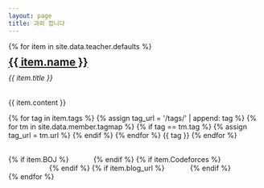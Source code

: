 ```yaml
---
layout: page
title: 과외 합니다
---
```


<link rel="stylesheet" href="../assets/css/opensource.css">
<div class="row">
	{% for item in site.data.teacher.defaults %}
	<div class="col-sm-6">
		<div class="card">
			<div class="card-body">
				<h2 class="card-title" style="margin:10px 0 0 0;"><a href="{{ item.intro_url }}">{{ item.name }}</a></h2>
				<h6 class="card-subtitle mb-2 text-muted" style="margin-top:10px">{{ item.title }}</h6>
				<p class="card-text">{{ item.content }}</p>
				<p class="post-tags">
					{% for tag in item.tags %}
					{% assign tag_url = '/tags/' | append: tag %}
						{% for tm in site.data.member.tagmap %}
							{% if tag == tm.tag %}
								{% assign tag_url = tm.url %}
							{% endif %}
					    {% endfor %}
					<a href="#" title="opensource" class="tag tag-opensource" style="text-decoration: none">{{ tag }}</a>
					{% endfor %}
				</p><br/>
        {% if item.BOJ %}
        <a href="{{ item.BOJ }}" class="btn btn-primary" style="color:#fff; text-decoration:none;">> BOJ</a>
        {% endif %}
        {% if item.Codeforces %}
        <a href="{{ item.Codeforces }}" class="btn btn-primary" style="color:#fff; text-decoration:none;">> Codeforces</a>
        {% endif %}
				{% if item.blog_url %}
				<a href="{{ item.blog_url }}" class="btn btn-primary" style="color:#fff; text-decoration: none;">> Blog</a>
				{% endif %}
			</div>
		</div>
	</div>
	{% endfor %}
</div>
